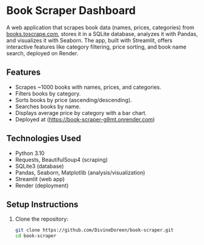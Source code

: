 # Book Scraper Dashboard

A web application that scrapes book data (names, prices, categories) from [books.toscrape.com](http://books.toscrape.com), stores it in a SQLite database, analyzes it with Pandas, and visualizes it with Seaborn. The app, built with Streamlit, offers interactive features like category filtering, price sorting, and book name search, deployed on Render.

## Features
- Scrapes ~1000 books with names, prices, and categories.
- Filters books by category.
- Sorts books by price (ascending/descending).
- Searches books by name.
- Displays average price by category with a bar chart.
- Deployed at (https://book-scraper-g9mt.onrender.com)

## Technologies Used
- Python 3.10
- Requests, BeautifulSoup4 (scraping)
- SQLite3 (database)
- Pandas, Seaborn, Matplotlib (analysis/visualization)
- Streamlit (web app)
- Render (deployment)

## Setup Instructions
1. Clone the repository:
   ```bash
   git clone https://github.com/DivineDoreen/book-scraper.git
   cd book-scraper
